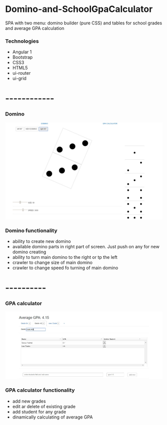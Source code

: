 # Domino-and-SchoolGpaCalculator

SPA with two menu: domino builder (pure CSS) and tables for school grades and average GPA calculation

### Technologies
- Angular 1
- Bootstrap
- CSS3
- HTML5
- ui-router
- ui-grid

# ------------
### Domino

![Alt text](https://github.com/bagasssss/Domino-and-SchoolGpaCalculator/blob/master/screenshots/domino.jpg "Main")

### Domino functionality
- ability to create new domino
- available domino parts in right part of screen. Just push on any for new domino creating
- ability to turn main domino to the right or tp the left
- crawler to change size of main domino
- crawler to change speed fo turning of main domino

# ----------
### GPA calculator

![Alt text](https://github.com/bagasssss/Domino-and-SchoolGpaCalculator/blob/master/screenshots/gpa.jpg "Main")

### GPA calculator functionality
- add new grades
- edit ar delete of existing grade
- add student for any grade
- dinamically calculating of average GPA

